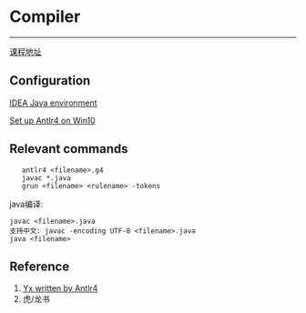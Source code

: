 # Compiler
---

<i class="fa-solid fa-computer-classic"></i>

[课程地址](https://github.com/ACMClassCourses/Compiler-Design-Implementation)

## Configuration
[IDEA Java environment](https://blog.csdn.net/brytlevson/article/details/106461319?spm=1001.2014.3001.5506)

[Set up Antlr4 on Win10](https://github.com/antlr/antlr4/blob/master/doc/getting-started.md)

## Relevant commands

```
   antlr4 <filename>.g4
   javac *.java
   grun <filename> <rulename> -tokens
```

java编译:

```
javac <filename>.java 
支持中文: javac -encoding UTF-8 <filename>.java
java <filename>
```

## Reference

1. [Yx written by Antlr4](https://github.com/ZYHowell/Yx/tree/1c1a74e8e636cf64d2e6f73975cfb2cf50f69cca)
2. 虎/龙书



<head> 
    <script defer src="https://use.fontawesome.com/releases/v5.0.13/js/all.js"></script> 
    <script defer src="https://use.fontawesome.com/releases/v5.0.13/js/v4-shims.js"></script> 
</head> 
<link rel="stylesheet" href="https://use.fontawesome.com/releases/v5.0.13/css/all.css">
